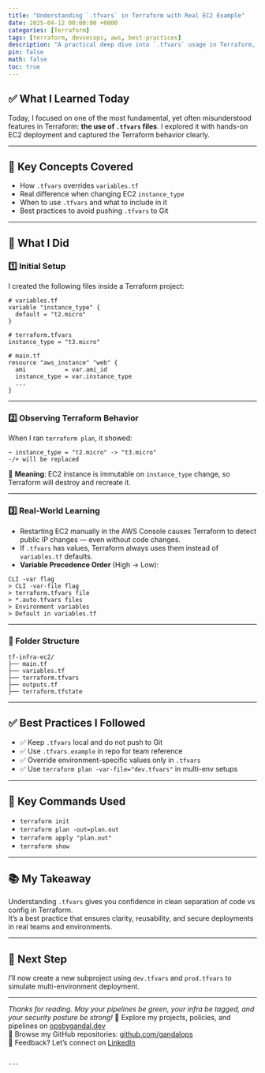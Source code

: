 ```yaml
---
title: "Understanding `.tfvars` in Terraform with Real EC2 Example"
date: 2025-04-12 00:00:00 +0000
categories: [Terraform]
tags: [terraform, devsecops, aws, best-practices]
description: "A practical deep dive into `.tfvars` usage in Terraform, with EC2 deployment examples and industry-aligned best practices."
pin: false
math: false
toc: true
---
```


## ✅ What I Learned Today

Today, I focused on one of the most fundamental, yet often misunderstood features in Terraform: **the use of `.tfvars` files**. I explored it with hands-on EC2 deployment and captured the Terraform behavior clearly.

---

## 🧠 Key Concepts Covered

- How `.tfvars` overrides `variables.tf`
- Real difference when changing EC2 `instance_type`
- When to use `.tfvars` and what to include in it
- Best practices to avoid pushing `.tfvars` to Git

---

## 🔨 What I Did

### 1️⃣ Initial Setup

I created the following files inside a Terraform project:

```hcl
# variables.tf
variable "instance_type" {
  default = "t2.micro"
}
```

```hcl
# terraform.tfvars
instance_type = "t3.micro"
```

```hcl
# main.tf
resource "aws_instance" "web" {
  ami           = var.ami_id
  instance_type = var.instance_type
  ...
}
```

---

### 2️⃣ Observing Terraform Behavior

When I ran `terraform plan`, it showed:

```
~ instance_type = "t2.micro" -> "t3.micro"
-/+ will be replaced
```

🧠 **Meaning**: EC2 instance is immutable on `instance_type` change, so Terraform will destroy and recreate it.

---

### 3️⃣ Real-World Learning

- Restarting EC2 manually in the AWS Console causes Terraform to detect public IP changes — even without code changes.
- If `.tfvars` has values, Terraform always uses them instead of `variables.tf` defaults.
- **Variable Precedence Order** (High → Low):

```
CLI -var flag
> CLI -var-file flag
> terraform.tfvars file
> *.auto.tfvars files
> Environment variables
> Default in variables.tf
```

---

### 📁 Folder Structure

```
tf-infra-ec2/
├── main.tf
├── variables.tf
├── terraform.tfvars
├── outputs.tf
├── terraform.tfstate
```

---

## ✅ Best Practices I Followed

- ✅ Keep `.tfvars` local and do not push to Git
- ✅ Use `.tfvars.example` in repo for team reference
- ✅ Override environment-specific values only in `.tfvars`
- ✅ Use `terraform plan -var-file="dev.tfvars"` in multi-env setups

---

## 🧪 Key Commands Used

- `terraform init`
- `terraform plan -out=plan.out`
- `terraform apply "plan.out"`
- `terraform show`

---

## 📚 My Takeaway

Understanding `.tfvars` gives you confidence in clean separation of code vs config in Terraform.  
It’s a best practice that ensures clarity, reusability, and secure deployments in real teams and environments.

---

## 🚀 Next Step

I’ll now create a new subproject using `dev.tfvars` and `prod.tfvars` to simulate multi-environment deployment.

---

*Thanks for reading. May your pipelines be green, your infra be tagged, and your security posture be strong!*
🔗 Explore my projects, policies, and pipelines on [opsbygandal.dev](https://www.opsbygandal.dev)  
📁 Browse my GitHub repositories: [github.com/gandalops](https://github.com/gandalops?tab=repositories)  
🔄 Feedback? Let’s connect on [LinkedIn](https://www.linkedin.com/)
```

---
